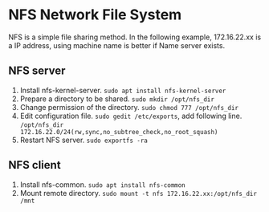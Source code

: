 # NFS Network File System
NFS is a simple file sharing method. In the following example, 172.16.22.xx is a IP address, using machine name is better if Name server exists.

## NFS server
1. Install nfs-kernel-server. `sudo apt install nfs-kernel-server`
1. Prepare a directory to be shared. `sudo mkdir /opt/nfs_dir`
1. Change permission of the directory. `sudo chmod 777 /opt/nfs_dir`
1. Edit configuration file. `sudo gedit /etc/exports`, add following line.  
`/opt/nfs_dir 172.16.22.0/24(rw,sync,no_subtree_check,no_root_squash)`
1. Restart NFS server. `sudo exportfs -ra`

## NFS client
1. Install nfs-common. `sudo apt install nfs-common`
1. Mount remote directory. `sudo mount -t nfs 172.16.22.xx:/opt/nfs_dir /mnt`
